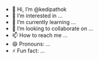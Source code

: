 - 👋 Hi, I’m @kedipathok
- 👀 I’m interested in ...
- 🌱 I’m currently learning ...
- 💞️ I’m looking to collaborate on ...
- 📫 How to reach me ...
- 😄 Pronouns: ...
- ⚡ Fun fact: ...

<!---
kedipathok/kedipathok is a ✨ special ✨ repository because its `README.md` (this file) appears on your GitHub profile.
You can click the Preview link to take a look at your changes.
--->
